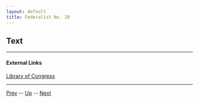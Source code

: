 ```yaml
---
layout: default
title: Federalist No. 20
---
```


## Text

---
#### External Links
[Library of Congress]()

---

[Prev](19.md) -- [Up](README.md) -- [Next](21.md)
